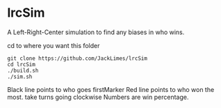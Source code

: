 # lrcSim
A Left-Right-Center simulation to find any biases in who wins.

cd to where you want this folder
```
git clone https://github.com/JackLimes/lrcSim
cd lrcSim
./build.sh
./sim.sh
```
Black line points to who goes firstMarker
Red line points to who won the most.
take turns going clockwise
Numbers are win percentage.
